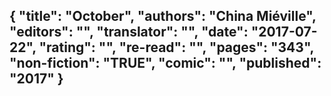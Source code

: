 {
 "title": "October",
 "authors": "China Miéville",
 "editors": "",
 "translator": "",
 "date": "2017-07-22",
 "rating": "",
 "re-read": "",
 "pages": "343",
 "non-fiction": "TRUE",
 "comic": "",
 "published": "2017"
}
---

